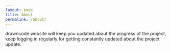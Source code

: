 ```yaml
---
layout: page
title: About
permalink: /about/
---
```


drawncode website will keep you updated about the progress of the project, keep logging in regularly for getting constantly updated about the project update. 
